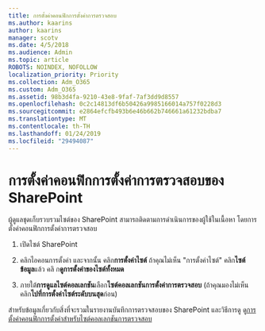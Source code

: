 ```yaml
---
title: การตั้งค่าคอนฟิกการตั้งค่าการตรวจสอบ
ms.author: kaarins
author: kaarins
manager: scotv
ms.date: 4/5/2018
ms.audience: Admin
ms.topic: article
ROBOTS: NOINDEX, NOFOLLOW
localization_priority: Priority
ms.collection: Adm_O365
ms.custom: Adm_O365
ms.assetid: 98b3d4fa-9210-43e8-9faf-7af3dd9d8557
ms.openlocfilehash: 0c2c14813df6b50426a9985166014a757f0228d3
ms.sourcegitcommit: e2864efcfb493b6e46b662b746661a61232bdba7
ms.translationtype: MT
ms.contentlocale: th-TH
ms.lasthandoff: 01/24/2019
ms.locfileid: "29494087"
---
```

# <a name="configure-sharepoint-audit-settings"></a>การตั้งค่าคอนฟิกการตั้งค่าการตรวจสอบของ SharePoint

ผู้ดูแลชุดเก็บรวบรวมไซต์ของ SharePoint สามารถติดตามการดำเนินการของผู้ใช้ในเนื้อหา โดยการตั้งค่าคอนฟิกการตั้งค่าการตรวจสอบ
  
1. เปิดไซต์ SharePoint
    
2. คลิกไอคอนการตั้งค่า และจากนั้น คลิก**การตั้งค่าไซต์** ถ้าคุณไม่เห็น "การตั้งค่าไซต์" คลิก**ไซต์ข้อมูล**แล้ว คลิ ก**ดูการตั้งค่าของไซต์ทั้งหมด**
    
3. ภายใต้**การดูแลไซต์คอลเลกชัน**เลือก**ไซต์คอลเลกชันการตั้งค่าการตรวจสอบ** (ถ้าคุณมองไม่เห็น คลิก**ไปที่การตั้งค่าไซต์ระดับบนสุด**ก่อน) 
    
สำหรับข้อมูลเกี่ยวกับสิ่งที่จะรวมในรายงานบันทึกการตรวจสอบของ SharePoint และวิธีการดู ดู[การตั้งค่าคอนฟิกการตั้งค่าสำหรับไซต์คอลเลกชันการตรวจสอบ](https://go.microsoft.com/fwlink/?linkid=404050)
  

